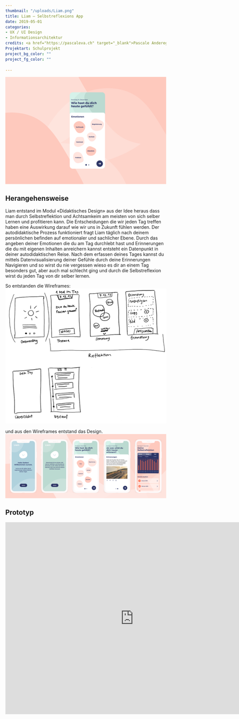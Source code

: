 ```yaml
---
thumbnail: "/uploads/Liam.png"
title: Liam – Selbstreflexions App
date: 2019-05-01
categories:
- UX / UI Design
- Informationsarchitektur
credits: <a href="https://pascaleva.ch" target="_blank">Pascale Anderegg</a>, <a href="https://kilchhofer.ch" target="_blank">Severin Kilchhofer</a>
Projektart: Schulprojekt
project_bg_color: ""
project_fg_color: ""

---
```

![](/uploads/Liam.png)

## Herangehensweise
Liam entstand im Modul «Didaktisches Design» aus der Idee heraus dass man durch Selbstreflektion und Achtsamkeim am meisten von sich selber Lernen und profitieren kann. Die Entscheidungen die wir jeden Tag treffen haben eine Auswirkung darauf wie wir uns in Zukunft fühlen werden. Der autodidaktische Prozess funktioniert fragt Liam täglich nach deinem persönlichen befinden auf emotionaler und sachlicher Ebene. 
Durch das angeben deiner Emotionen die du am Tag durchlebt hast und Erinnerungen die du mit eigenen Inhalten anreichern kannst entsteht ein Datenpunkt in deiner autodidaktischen Reise. Nach dem erfassen deines Tages kannst du mittels Datenvisualisierung deiner Gefühle durch deine Erinnerungen Navigieren und so wirst du nie vergessen wieso es dir an einem Tag besonders gut, aber auch mal schlecht ging und durch die Selbstreflexion wirst du jeden Tag von dir selber lernen.

So entstanden die Wireframes:
![](/uploads/liam_wireframe.png)

und aus den Wireframes entstand das Design.
![](/uploads/Liam_Design.png)

## Prototyp
<iframe style="border: 1px solid rgba(0, 0, 0, 0.1);" width="800" height="600" src="https://www.figma.com/embed?embed_host=share&url=https%3A%2F%2Fwww.figma.com%2Fproto%2Fj3v4GhCw0v9VIdVTT4JN1n%2FLiam%3Fnode-id%3D1%253A2%26viewport%3D221%252C614%252C0.06738853454589844%26scaling%3Dcontain&chrome=DOCUMENTATION" allowfullscreen></iframe>
